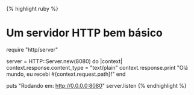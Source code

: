 {% highlight ruby %}
# Um servidor HTTP bem básico
require "http/server"

server = HTTP::Server.new(8080) do |context|
  context.response.content_type = "text/plain"
  context.response.print "Olá mundo, eu recebi #{context.request.path}!"
end

puts "Rodando em: http://0.0.0.0:8080"
server.listen
{% endhighlight %}
